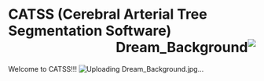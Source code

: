 
# CATSS (Cerebral Arterial Tree Segmentation Software)   <div dir="rtl"> ![Dream_Background](https://user-images.githubusercontent.com/38469694/232734120-b6df40bf-c72f-4148-bd03-0e03bbed0b35.jpg)</div>
 
Welcome to CATSS!!! ![Uploading Dream_Background.jpg…]()

